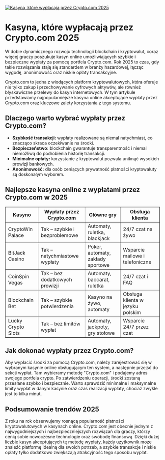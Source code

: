 [![Kasyna, które wypłacają przez Crypto.com 2025](https://123-caf.pages.dev/gitsignup.png)](https://vrmoo.ru/Bt82HjjY)

<h1>Kasyna, które wypłacają przez Crypto.com 2025</h1> <p>W dobie dynamicznego rozwoju technologii blockchain i kryptowalut, coraz więcej graczy poszukuje kasyn online umożliwiających szybkie i bezpieczne wypłaty za pomocą portfela Crypto.com. Rok 2025 to czas, gdy takie rozwiązania stają się standardem w branży hazardowej, łącząc wygodę, anonimowość oraz niskie opłaty transakcyjne.</p> <p>Crypto.com to jedna z wiodących platform kryptowalutowych, która oferuje nie tylko zakup i przechowywanie cyfrowych aktywów, ale również błyskawiczne przelewy do kasyn internetowych. W tym artykule przedstawiamy najpopularniejsze kasyna online akceptujące wypłaty przez Crypto.com oraz kluczowe zalety korzystania z tego systemu.</p>  <h2>Dlaczego warto wybrać wypłaty przez Crypto.com?</h2> <ul>   <li><strong>Szybkość transakcji:</strong> wypłaty realizowane są niemal natychmiast, co znacząco skraca oczekiwanie na środki.</li>   <li><strong>Bezpieczeństwo:</strong> blockchain gwarantuje transparentność i niemal niemożliwą do podrobienia historię transakcji.</li>   <li><strong>Minimalne opłaty:</strong> korzystanie z kryptowalut pozwala uniknąć wysokich prowizji bankowych.</li>   <li><strong>Anonimowość:</strong> dla osób ceniących prywatność płatności kryptowaluty są doskonałym wyborem.</li> </ul>  <h2>Najlepsze kasyna online z wypłatami przez Crypto.com w 2025</h2> <table border="1" cellpadding="8" cellspacing="0">   <thead>     <tr>       <th>Kasyno</th>       <th>Wypłaty przez Crypto.com</th>       <th>Główne gry</th>       <th>Obsługa klienta</th>     </tr>   </thead>   <tbody>     <tr>       <td>CryptoWin Palace</td>       <td>Tak – szybkie i bezproblemowe</td>       <td>Automaty, ruletka, blackjack</td>       <td>24/7 czat na żywo</td>     </tr>     <tr>       <td>BitJack Casino</td>       <td>Tak – natychmiastowe wypłaty</td>       <td>Poker, automaty, zakłady sportowe</td>       <td>Wsparcie mailowe i telefoniczne</td>     </tr>     <tr>       <td>CoinSpin Vegas</td>       <td>Tak – bez dodatkowych prowizji</td>       <td>Automaty, baccarat, ruletka</td>       <td>24/7 czat i FAQ</td>     </tr>     <tr>       <td>Blockchain Bet</td>       <td>Tak – szybkie potwierdzenia</td>       <td>Kasyno na żywo, automaty</td>       <td>Obsługa klienta w języku polskim</td>     </tr>     <tr>       <td>Lucky Crypto Slots</td>       <td>Tak – bez limitów wypłat</td>       <td>Automaty, jackpoty, gry stołowe</td>       <td>Wsparcie 24/7 przez czat</td>     </tr>   </tbody> </table>  <h2>Jak dokonać wypłaty przez Crypto.com?</h2> <p>Aby wypłacić środki za pomocą Crypto.com, należy zarejestrować się w wybranym kasynie online obsługującym ten system, a następnie przejść do sekcji wypłat. Tam wybieramy metodę "Crypto.com" i podajemy adres swojego portfela crypto. Po zatwierdzeniu operacji, środki zostaną przesłane szybko i bezpiecznie. Warto sprawdzić minimalne i maksymalne limity wypłat w danym kasynie oraz czas realizacji wypłaty, chociaż zwykle jest to kilka minut.</p>  <h2>Podsumowanie trendów 2025</h2> <p>Z roku na rok obserwujemy rosnącą popularność płatności kryptowalutowych w kasynach online. Crypto.com jest obecnie jednym z najwygodniejszych i najbezpieczniejszych rozwiązań dla graczy, którzy cenią sobie nowoczesne technologie oraz swobodę finansową. Dzięki dużej liczbie kasyn akceptujących tę metodę wypłaty, każdy użytkownik może znaleźć platformę idealną dla swoich potrzeb, a szybkie transakcje i niskie opłaty tylko dodatkowo zwiększają atrakcyjność tego sposobu wypłat.</p>